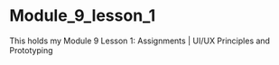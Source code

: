 # Module_9_lesson_1
This holds my Module 9 Lesson 1: Assignments | UI/UX Principles and Prototyping
